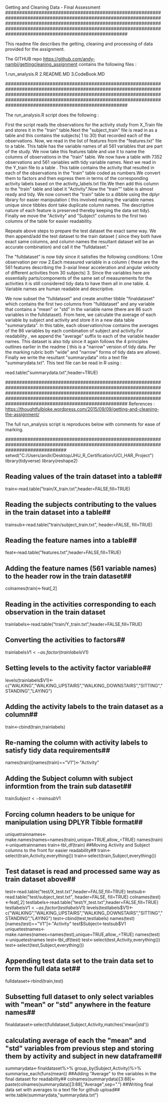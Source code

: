 Getting and Cleaning Data - Final Assessment 
############################################################################################################################################################################################################################################################################

This readme file describes the getting, cleaning and processing of data provided for the assignment. 

The GITHUB repo https://github.com/andy-nambi/gettingcleaning_assignment contains the following files :

1.run_analysis.R
2.README.MD
3.CodeBook.MD

############################################################################################################################################################################################################################################################################

The run_analysis.R script does the following :

First the script reads the observations for the activity study from X_Train file and stores it in the "train" table.Next the "subject_train" file is read in as a table and this contains the subjects( 1 to 30) that recorded each of the observations. Now, we read in the list of features from the "features.txt" file to a table. This table has the variable names of all 561 variables that are part of the study. We now take this features table and use it to name the columns of observations in the "train" table. We now have a table with 7352 observations and 561 variables with tidy variable names. Next we read in the Y_train file to a table . This table contains the activity that resulted in each of the observations in the "train" table coded as numbers.We convert them to factors and then express them in terms of the corresponding activity labels based on the activity_labels.txt file.We then add this column to the "train" table and label it "Activity".Now the "train"" table is almost ready and tidy. We now convert the "train" table to a dibble using the dplyr library for easier manipulation ( this involved making the variable names unique since tibbles dont take duplicate column names. The descriptive nature of each feature is preserved thereby keeping the data set tidy). Finally we move the "Activity" and "Subject" columns to the first two columns of the table for easier readability. 

Repeate above steps to prepare the test dataset the exact same way. We then append/add the test dataset to the train dataset ( since they both have exact same columns, and column names the resultant dataset will be an accurate combination) and call it the "fulldataset."

The "fulldataset" is now tidy since it satisfies the following conditions:
1.One observation per row
2.Each measured variable in a column ( these are the 561 features describing the 3-axial linear acceleration and angular velocity of different activities from 30 subjects)
3. Since the variables here are essentially parts/components of the same set of measurements for the activities it is still considered tidy data to have them all in one table.
4. Variable names are human readable and descriptive.

We now subset the "fulldataset" and create another tibble "finaldataset" which contains the first two columns from "fulldataset" and any variable that contains a "mean" or "std" in the variable name (there are 86 such variables in the fulldataset). From here, we calculate the average of each variable by subject and activity and store it in a new data table "summarydata". In this table, each observation/row contains the averages of the 86 variables by each combination of subject and activity.For readability , we append the "average" suffix to each of the variable header names. This dataset is also tidy since it again follows the 4 principles outlines earlier in the readme ( this is a "narrow" version of tidy data. Per the marking rubric both "wide" and "narrow" forms of tidy data are allowe). Finally we write the resultant "summarydata" into a text file "summarydata.txt". This text file can be read in R using :

read.table("summarydata.txt",header=TRUE)

############################################################################################################################################################################################################################################################################
References : 
https://thoughtfulbloke.wordpress.com/2015/09/09/getting-and-cleaning-the-assignment/

The full run_analysis script is reproduces below with comments for ease of marking.

######################################################################################################################################
setwd("C:/Users/andir/Desktop/JHU_R_Certification/UCI_HAR_Project")
library(tidyverse)
library(reshape2)
## Reading values of the train dataset into a table##
train<-read.table("train/X_train.txt",header=FALSE,fill=TRUE)
## Reading the subjects contributing to the values in the train dataset into a table##
trainsub<-read.table("train/subject_train.txt", header=FALSE, fill=TRUE)
## Reading the feature names into a table##
feat<-read.table("features.txt",header=FALSE,fill=TRUE)
## Adding the feature names (561 variable names) to the header row in the train dataset##
colnames(train)<-feat[,2]
## Reading in the activities corresponding to each observation in the train dataset ##
trainlabels<-read.table("train/Y_train.txt",header=FALSE,fill=TRUE)
## Converting the activities to factors##
trainlabels$V1<-as.factor(trainlabels$V1)
## Setting levels to the activity factor variable##
levels(trainlabels$V1)<-c("WALKING","WALKING_UPSTAIRS","WALKING_DOWNSTAIRS","SITTING","STANDING","LAYING")
## Adding the activity labels to the train dataset as a column##
train<-cbind(train,trainlabels)
## Re-naming the column with activity labels to satisfy tidy data requirements##
names(train)[names(train)=="V1"]<-"Activity"
## Adding the Subject column with subject informtion from the train sub dataset##
train$Subject<-trainsub$V1
## Forcing column headers to be unique for manipulation using DPLYR Tibble format##
uniquetrainnames<-make.names(names=names(train),unique=TRUE,allow_=TRUE)
names(train)<-uniquetrainnames
train<-tbl_df(train)
##Moving Activity and Subject columns to the front for easier readability##
train<-select(train,Activity,everything())
train<-select(train,Subject,everything())

## Test dataset is read and processed same way as train dataset above##
test<-read.table("test/X_test.txt",header=FALSE,fill=TRUE)
testsub<-read.table("test/subject_test.txt", header=FALSE, fill=TRUE)
colnames(test)<-feat[,2]
testlabels<-read.table("test/Y_test.txt",header=FALSE,fill=TRUE)
testlabels$V1<-as.factor(testlabels$V1)
levels(testlabels$V1)<-c("WALKING","WALKING_UPSTAIRS","WALKING_DOWNSTAIRS","SITTING","STANDING","LAYING")
test<-cbind(test,testlabels)
names(test)[names(test)=="V1"]<-"Activity"
test$Subject<-testsub$V1
uniquetestnames<-make.names(names=names(test),unique=TRUE,allow_=TRUE)
names(test)<-uniquetestnames
test<-tbl_df(test)
test<-select(test,Activity,everything())
test<-select(test,Subject,everything())
## Appending test data set to the train data set to form the full data set##
fulldataset<-rbind(train,test)
## Subsetting full dataset to only select variables with "mean" or "std" anywhere in the feature names##
finaldataset<-select(fulldataset,Subject,Activity,matches('mean|std'))
## calculating average of each the "mean" and "std" variables from previous step and storing them by activity and subject in new dataframe##
summarydata<-finaldataset%>%
                group_by(Subject,Activity)%>%
                summarise_each(funs(mean))
##Adding "Average" to the variables in the final dataset for readability##
colnames(summarydata)[3:88]<-paste(colnames(summarydata)[3:88],"Average",sep=".")
##Writing final data set with averages to a text file for github upload##
write.table(summarydata,"summarydata.txt")

